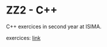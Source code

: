 # ZZ2 - C++

C++ exercices in second year at ISIMA.

exercices: [link](https://perso.isima.fr/~loyon/cpp/index.fr.php)
